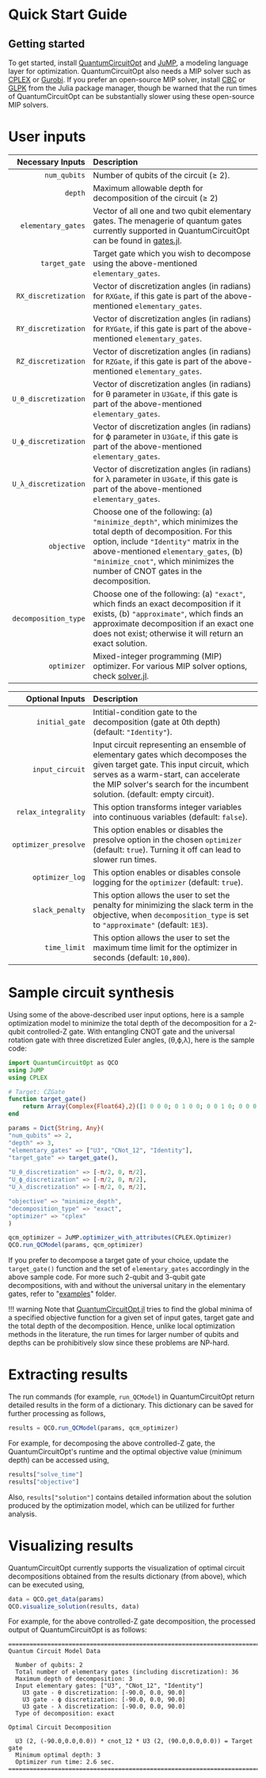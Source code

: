 # Quick Start Guide

## Getting started

To get started, install [QuantumCircuitOpt](https://github.com/harshangrjn/QuantumCircuitOpt.jl) and [JuMP](https://github.com/jump-dev/JuMP.jl), a modeling language layer for optimization. QuantumCircuitOpt also needs a MIP solver such as [CPLEX](https://github.com/jump-dev/CPLEX.jl) or [Gurobi](https://github.com/jump-dev/Gurobi.jl). If you prefer an open-source MIP solver, install [CBC](https://github.com/jump-dev/Cbc.jl) or [GLPK](https://github.com/jump-dev/GLPK.jl) from the Julia package manager, though be warned that the run times of QuantumCircuitOpt can be substantially slower using these open-source MIP solvers. 

# User inputs
| Necessary Inputs  | Description |
| -----------: | :----------- |
| `num_qubits`      | Number of qubits of the circuit (≥ 2).  |
| `depth`   | Maximum allowable depth for decomposition of the circuit (≥ 2)   |
| `elementary_gates` | Vector of all one and two qubit elementary gates. The menagerie of quantum gates currently supported in QuantumCircuitOpt can be found in [gates.jl](https://github.com/harshangrjn/QuantumCircuitOpt.jl/blob/master/src/gates.jl). |
| `target_gate` | Target gate which you wish to decompose using the above-mentioned `elementary_gates`.|
| `RX_discretization` | Vector of discretization angles (in radians) for `RXGate`, if this gate is part of the above-mentioned `elementary_gates`.|
| `RY_discretization` | Vector of discretization angles (in radians) for `RYGate`, if this gate is part of the above-mentioned `elementary_gates`.|
| `RZ_discretization` | Vector of discretization angles (in radians) for `RZGate`, if this gate is part of the above-mentioned `elementary_gates`.|
| `U_θ_discretization` | Vector of discretization angles (in radians) for θ parameter in `U3Gate`, if this gate is part of the above-mentioned `elementary_gates`.|
| `U_ϕ_discretization` | Vector of discretization angles (in radians) for ϕ parameter in `U3Gate`, if this gate is part of the above-mentioned `elementary_gates`.|
| `U_λ_discretization` | Vector of discretization angles (in radians) for λ parameter in `U3Gate`, if this gate is part of the above-mentioned `elementary_gates`.|
| `objective` | Choose one of the following: (a) `"minimize_depth"`, which minimizes the total depth of decomposition. For this option, include `"Identity"` matrix in the above-mentioned `elementary_gates`, (b) `"minimize_cnot"`, which minimizes the number of CNOT gates in the decomposition. |
| `decomposition_type` | Choose one of the following: (a) `"exact"`, which finds an exact decomposition if it exists, (b) `"approximate"`, which finds an approximate decomposition if an exact one does not exist; otherwise it will return an exact solution. |
| `optimizer` | Mixed-integer programming (MIP) optimizer. For various MIP solver options, check [solver.jl](https://github.com/harshangrjn/QuantumCircuitOpt.jl/blob/master/examples/solver.jl). |

| Optional Inputs  | Description |
| -----------: | :----------- |
| `initial_gate` | Intitial-condition gate to the decomposition (gate at 0th depth) (default: `"Identity"`).  | 
| `input_circuit` | Input circuit representing an ensemble of elementary gates which decomposes the given target gate. This input circuit, which serves as a warm-start, can accelerate the MIP solver's search for the incumbent solution. (default: empty circuit).  | 
| `relax_integrality` | This option transforms integer variables into continuous variables (default: `false`).  |
| `optimizer_presolve` | This option enables or disables the presolve option in the chosen `optimizer` (default: `true`). Turning it off can lead to slower run times.|
| `optimizer_log` | This option enables or disables console logging for the `optimizer` (default: `true`).|
| `slack_penalty` | This option allows the user to set the penalty for minimizing the slack term in the objective, when `decomposition_type` is set to `"approximate"` (default: `1E3`).  |
| `time_limit` | This option allows the user to set the maximum time limit for the optimizer in seconds (default: `10,800`).  |



# Sample circuit synthesis
Using some of the above-described user input options, here is a sample optimization model to minimize the total depth of the decomposition for a 2-qubit controlled-Z gate. With entangling CNOT gate and the universal rotation gate with three discretized Euler angles, (θ,ϕ,λ), here is the sample code:

```julia
import QuantumCircuitOpt as QCO
using JuMP
using CPLEX

# Target: CZGate
function target_gate()
    return Array{Complex{Float64},2}([1 0 0 0; 0 1 0 0; 0 0 1 0; 0 0 0 -1]) 
end

params = Dict{String, Any}(
"num_qubits" => 2, 
"depth" => 3,    
"elementary_gates" => ["U3", "CNot_12", "Identity"], 
"target_gate" => target_gate(),
       
"U_θ_discretization" => [-π/2, 0, π/2],
"U_ϕ_discretization" => [-π/2, 0, π/2],
"U_λ_discretization" => [-π/2, 0, π/2],

"objective" => "minimize_depth", 
"decomposition_type" => "exact",
"optimizer" => "cplex"
)

qcm_optimizer = JuMP.optimizer_with_attributes(CPLEX.Optimizer) 
QCO.run_QCModel(params, qcm_optimizer)
```
If you prefer to decompose a target gate of your choice, update the `target_gate()` function and the 
set of `elementary_gates` accordingly in the above sample code. For more such 2-qubit and 3-qubit gate decompositions, with and without the universal unitary in the elementary gates, refer to "[examples](https://github.com/harshangrjn/QuantumCircuitOpt.jl/tree/master/examples)" folder. 

!!! warning
    Note that [QuantumCircuitOpt.jl](https://github.com/harshangrjn/QuantumCircuitOpt.jl) tries to find the global minima of a specified objective function for a given set of input gates, target gate and the total depth of the decomposition. Hence, unlike local optimization methods in the literature, the run times for larger number of qubits and depths can be prohibitively slow since these problems are NP-hard. 

# Extracting results
The run commands (for example, `run_QCModel`) in QuantumCircuitOpt return detailed results in the form of a dictionary. This dictionary can be saved for further processing as follows,

```julia
results = QCO.run_QCModel(params, qcm_optimizer)
```
For example, for decomposing the above controlled-Z gate, the QuantumCircuitOpt's runtime and the optimal objective value (minimum depth) can be accessed using,
```julia
results["solve_time"]
results["objective"]
```
Also, `results["solution"]` contains detailed information about the solution produced by the optimization model, which can be utilized for further analysis. 

# Visualizing results
QuantumCircuitOpt currently supports the visualization of optimal circuit decompositions obtained from the results dictionary (from above), which can be executed using,
```julia
data = QCO.get_data(params)
QCO.visualize_solution(results, data)
```
For example, for the above controlled-Z gate decomposition, the processed output of QuantumCircuitOpt is as follows: 
```
=============================================================================
Quantum Circuit Model Data

  Number of qubits: 2
  Total number of elementary gates (including discretization): 36
  Maximum depth of decomposition: 3
  Input elementary gates: ["U3", "CNot_12", "Identity"]
    U3 gate - θ discretization: [-90.0, 0.0, 90.0]
    U3 gate - ϕ discretization: [-90.0, 0.0, 90.0]
    U3 gate - λ discretization: [-90.0, 0.0, 90.0]
  Type of decomposition: exact

Optimal Circuit Decomposition

  U3 (2, (-90.0,0.0,0.0)) * cnot_12 * U3 (2, (90.0,0.0,0.0)) = Target gate
  Minimum optimal depth: 3
  Optimizer run time: 2.6 sec.
=============================================================================
```

